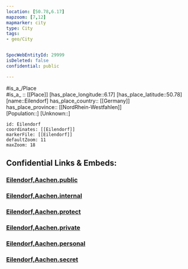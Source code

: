 ```yaml
---
location: [50.78,6.17] 
mapzoom: [7,12] 
mapmarker: city 
type: City
tags:
- geo/City


SpocWebEntityId: 29999
isDeleted: false
confidential: public

---
```

#is_a_/Place  
#is_a_ :: [[Place]] 
[has_place_longitude::6.17] 
[has_place_latitude::50.78] 
[name::Eilendorf] 
has_place_country:: [[Germany]]  
has_place_province:: [[NordRhein-Westfahlen]]  
[Population::] 
[Unknown::] 


```leaflet
id: Eilendorf
coordinates: [[Eilendorf]] 
markerFile: [[Eilendorf]] 
defaultZoom: 11 
maxZoom: 18
```


## Confidential Links & Embeds: 

### [Eilendorf,Aachen.public](/_public/\Earth\Continent\Europe\Europe~Central\Germany\Germany~West\Nordrhein-Westfalen\counties~NW\Städte-Region_Aachen\cities~Region_Aachen\AachenEilendorf,Aachen.public.md) 

### [Eilendorf,Aachen.internal](/_internal/\Earth\Continent\Europe\Europe~Central\Germany\Germany~West\Nordrhein-Westfalen\counties~NW\Städte-Region_Aachen\cities~Region_Aachen\AachenEilendorf,Aachen.internal.md) 

### [Eilendorf,Aachen.protect](/_protect/\Earth\Continent\Europe\Europe~Central\Germany\Germany~West\Nordrhein-Westfalen\counties~NW\Städte-Region_Aachen\cities~Region_Aachen\AachenEilendorf,Aachen.protect.md) 

### [Eilendorf,Aachen.private](/_private/\Earth\Continent\Europe\Europe~Central\Germany\Germany~West\Nordrhein-Westfalen\counties~NW\Städte-Region_Aachen\cities~Region_Aachen\AachenEilendorf,Aachen.private.md) 

### [Eilendorf,Aachen.personal](/_personal/\Earth\Continent\Europe\Europe~Central\Germany\Germany~West\Nordrhein-Westfalen\counties~NW\Städte-Region_Aachen\cities~Region_Aachen\AachenEilendorf,Aachen.personal.md) 

### [Eilendorf,Aachen.secret](/_secret/\Earth\Continent\Europe\Europe~Central\Germany\Germany~West\Nordrhein-Westfalen\counties~NW\Städte-Region_Aachen\cities~Region_Aachen\AachenEilendorf,Aachen.secret.md)

